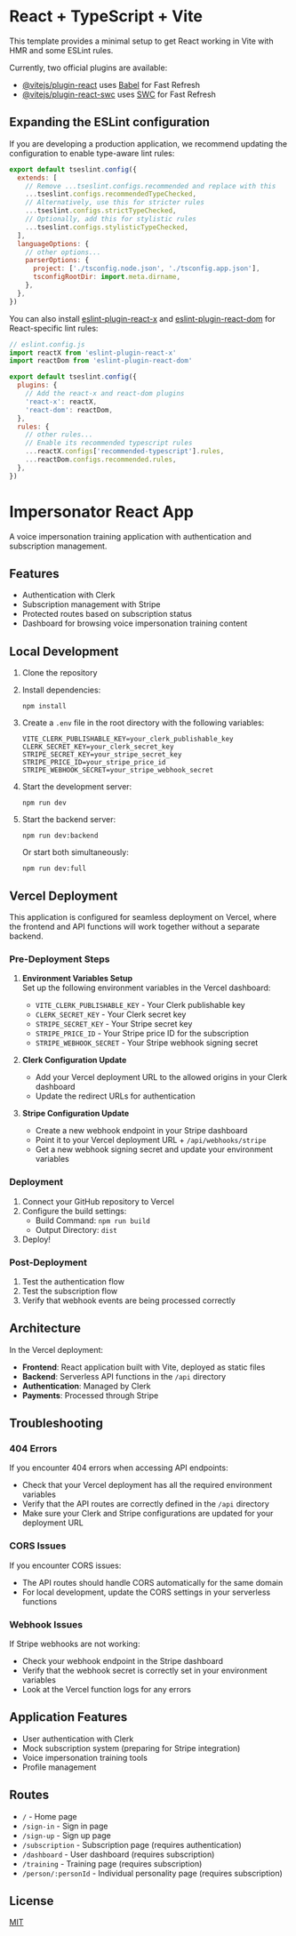 # React + TypeScript + Vite

This template provides a minimal setup to get React working in Vite with HMR and some ESLint rules.

Currently, two official plugins are available:

- [@vitejs/plugin-react](https://github.com/vitejs/vite-plugin-react/blob/main/packages/plugin-react/README.md) uses [Babel](https://babeljs.io/) for Fast Refresh
- [@vitejs/plugin-react-swc](https://github.com/vitejs/vite-plugin-react-swc) uses [SWC](https://swc.rs/) for Fast Refresh

## Expanding the ESLint configuration

If you are developing a production application, we recommend updating the configuration to enable type-aware lint rules:

```js
export default tseslint.config({
  extends: [
    // Remove ...tseslint.configs.recommended and replace with this
    ...tseslint.configs.recommendedTypeChecked,
    // Alternatively, use this for stricter rules
    ...tseslint.configs.strictTypeChecked,
    // Optionally, add this for stylistic rules
    ...tseslint.configs.stylisticTypeChecked,
  ],
  languageOptions: {
    // other options...
    parserOptions: {
      project: ['./tsconfig.node.json', './tsconfig.app.json'],
      tsconfigRootDir: import.meta.dirname,
    },
  },
})
```

You can also install [eslint-plugin-react-x](https://github.com/Rel1cx/eslint-react/tree/main/packages/plugins/eslint-plugin-react-x) and [eslint-plugin-react-dom](https://github.com/Rel1cx/eslint-react/tree/main/packages/plugins/eslint-plugin-react-dom) for React-specific lint rules:

```js
// eslint.config.js
import reactX from 'eslint-plugin-react-x'
import reactDom from 'eslint-plugin-react-dom'

export default tseslint.config({
  plugins: {
    // Add the react-x and react-dom plugins
    'react-x': reactX,
    'react-dom': reactDom,
  },
  rules: {
    // other rules...
    // Enable its recommended typescript rules
    ...reactX.configs['recommended-typescript'].rules,
    ...reactDom.configs.recommended.rules,
  },
})
```

# Impersonator React App

A voice impersonation training application with authentication and subscription management.

## Features

- Authentication with Clerk
- Subscription management with Stripe
- Protected routes based on subscription status
- Dashboard for browsing voice impersonation training content

## Local Development

1. Clone the repository
2. Install dependencies:
   ```
   npm install
   ```
3. Create a `.env` file in the root directory with the following variables:
   ```
   VITE_CLERK_PUBLISHABLE_KEY=your_clerk_publishable_key
   CLERK_SECRET_KEY=your_clerk_secret_key
   STRIPE_SECRET_KEY=your_stripe_secret_key
   STRIPE_PRICE_ID=your_stripe_price_id
   STRIPE_WEBHOOK_SECRET=your_stripe_webhook_secret
   ```
4. Start the development server:
   ```
   npm run dev
   ```
5. Start the backend server:
   ```
   npm run dev:backend
   ```
   
   Or start both simultaneously:
   ```
   npm run dev:full
   ```

## Vercel Deployment

This application is configured for seamless deployment on Vercel, where the frontend and API functions will work together without a separate backend.

### Pre-Deployment Steps

1. **Environment Variables Setup**  
   Set up the following environment variables in the Vercel dashboard:
   - `VITE_CLERK_PUBLISHABLE_KEY` - Your Clerk publishable key
   - `CLERK_SECRET_KEY` - Your Clerk secret key
   - `STRIPE_SECRET_KEY` - Your Stripe secret key
   - `STRIPE_PRICE_ID` - Your Stripe price ID for the subscription
   - `STRIPE_WEBHOOK_SECRET` - Your Stripe webhook signing secret

2. **Clerk Configuration Update**
   - Add your Vercel deployment URL to the allowed origins in your Clerk dashboard
   - Update the redirect URLs for authentication

3. **Stripe Configuration Update**
   - Create a new webhook endpoint in your Stripe dashboard
   - Point it to your Vercel deployment URL + `/api/webhooks/stripe`
   - Get a new webhook signing secret and update your environment variables

### Deployment

1. Connect your GitHub repository to Vercel
2. Configure the build settings:
   - Build Command: `npm run build`
   - Output Directory: `dist`
3. Deploy!

### Post-Deployment

1. Test the authentication flow
2. Test the subscription flow
3. Verify that webhook events are being processed correctly

## Architecture

In the Vercel deployment:

- **Frontend**: React application built with Vite, deployed as static files
- **Backend**: Serverless API functions in the `/api` directory
- **Authentication**: Managed by Clerk
- **Payments**: Processed through Stripe

## Troubleshooting

### 404 Errors
If you encounter 404 errors when accessing API endpoints:
- Check that your Vercel deployment has all the required environment variables
- Verify that the API routes are correctly defined in the `/api` directory
- Make sure your Clerk and Stripe configurations are updated for your deployment URL

### CORS Issues
If you encounter CORS issues:
- The API routes should handle CORS automatically for the same domain
- For local development, update the CORS settings in your serverless functions

### Webhook Issues
If Stripe webhooks are not working:
- Check your webhook endpoint in the Stripe dashboard
- Verify that the webhook secret is correctly set in your environment variables
- Look at the Vercel function logs for any errors

## Application Features

- User authentication with Clerk
- Mock subscription system (preparing for Stripe integration)
- Voice impersonation training tools
- Profile management

## Routes

- `/` - Home page
- `/sign-in` - Sign in page
- `/sign-up` - Sign up page
- `/subscription` - Subscription page (requires authentication)
- `/dashboard` - User dashboard (requires subscription)
- `/training` - Training page (requires subscription)
- `/person/:personId` - Individual personality page (requires subscription)

## License

[MIT](LICENSE)
